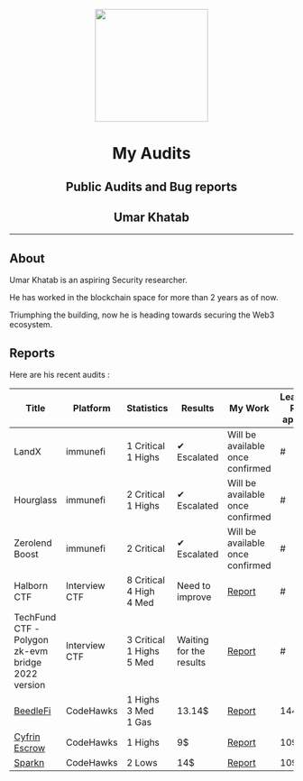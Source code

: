 
<div>
<p align="center">
    <img  src="https://github.com/0xumarkhatab/myGasOptimizationWork/assets/71306738/32bfb132-ed5e-4ad6-88d5-47fe20ff5f03"  height="200" />
</p>

<h1 align="center">My Audits</h1>
<h2 align="center">Public Audits and Bug reports</h2>
<h2 align="center">Umar Khatab</h2>  
<hr/>
</div>


## About

Umar Khatab is an aspiring Security researcher.

He has worked in the blockchain space for more than 2 years as of now.

Triumphing the building, now he is heading towards securing the Web3 ecosystem.



## Reports

Here are his recent audits :

| Title | Platform | Statistics | Results | My Work | Leaderboard Rank ( if applicable )|
| -------| ----------- | -------------- | ----------- | ------------| -------------|
| LandX | immunefi |1 Critical<br/>1 Highs | ✔ Escalated  | Will be available once confirmed | #
| Hourglass | immunefi |2 Critical <br/>1 Highs | ✔ Escalated | Will be available once confirmed | #
| Zerolend Boost | immunefi |2 Critical | ✔ Escalated  | Will be available once confirmed | #
| Halborn CTF | Interview CTF |8 Critical<br/>4 High <br/>4 Med | Need to improve | [Report](https://github.com/0xumarkhatab/0xumarkhatab-audits/blob/main/PDFs/0xumarkhatab_Halborn_CTF_Audit_Report.pdf) | #
| TechFund CTF - <br/> Polygon zk-evm bridge <br/> 2022 version | Interview CTF |3 Critical <br/>1 Highs <br/>5 Med | Waiting for the results | [Report](https://github.com/0xumarkhatab/0xumarkhatab-audits/blob/main/PDFs/0xumarkhatab_techfund_Polygon_zkEVM_Eth_bridge.pdf) | #
| [BeedleFi](https://twitter.com/@beedlefi) | CodeHawks |1 Highs <br/>3 Med <br/>1 Gas | 13.14$ | [Report]( https://github.com/0xumarkhatab/0xumarkhatab-audits/tree/main/BeedleFi-Aug7)  | 144 |
| [Cyfrin Escrow ](https://twitter.com/CyfrinAudits) | CodeHawks |1 Highs | 9$ | [Report]( https://github.com/0xumarkhatab/0xumarkhatab-audits/tree/main/CyfrinEscrow-Aug5)  | 109 |
| [Sparkn](https://twitter.com/sparkn_io) | CodeHawks |2 Lows | 14$ | [Report](Sparkn_Sep8)  | 109 |



